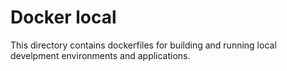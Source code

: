 # Docker local

This directory contains dockerfiles for building and running local develpment environments and applications.


